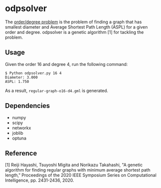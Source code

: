 # odpsolver

The [order/degree problem][problem] is the problem of finding a graph that has smallest diameter and Average Shortest Path Length (ASPL) for a given order and degree. 
odpsolver is a genetic algorithm [1] for tackling the problem. 

Usage
-----

Given the order 16 and degree 4, run the following command: 
```
$ Python odpsolver.py 16 4
Diameter: 3.000
ASPL: 1.750
```
As a result, `regular-graph-o16-d4.gml` is generated.

Dependencies
------------

- numpy
- scipy
- networkx
- joblib
- optuna


Reference
---------

[1] Reiji Hayashi, Tsuyoshi Migita and Norikazu Takahashi, "A genetic algorithm for finding regular graphs with minimum average shortest path length," Proceedings of the 2020 IEEE Symposium Series on Computational Intelligence, pp. 2431-2436, 2020.

[problem]: http://research.nii.ac.jp/graphgolf/problem.html
